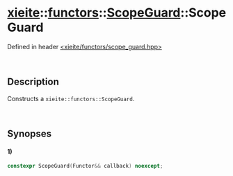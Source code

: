 # [xieite](../../../../../../xieite.md)\:\:[functors](../../../../../../functors.md)\:\:[ScopeGuard<Functor>](../../../../scope_guard.md)\:\:ScopeGuard
Defined in header [<xieite/functors/scope_guard.hpp>](../../../../../../../include/xieite/functors/scope_guard.hpp)

&nbsp;

## Description
Constructs a `xieite::functors::ScopeGuard`.

&nbsp;

## Synopses
#### 1)
```cpp
constexpr ScopeGuard(Functor&& callback) noexcept;
```
